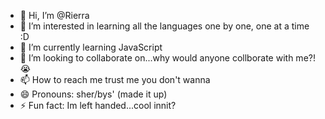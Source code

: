 - 👋 Hi, I’m @Rierra
- 👀 I’m interested in learning all the languages one by one, one at a time :D
- 🌱 I’m currently learning JavaScript
- 💞️ I’m looking to collaborate on...why would anyone collborate with me?!😭
- 📫 How to reach me trust me you don't wanna
- 😄 Pronouns: sher/bys'  (made it up)
- ⚡ Fun fact: Im left handed...cool innit?

<!---
Rierra/Rierra is a ✨ special ✨ repository because its `README.md` (this file) appears on your GitHub profile.
You can click the Preview link to take a look at your changes.
--->
